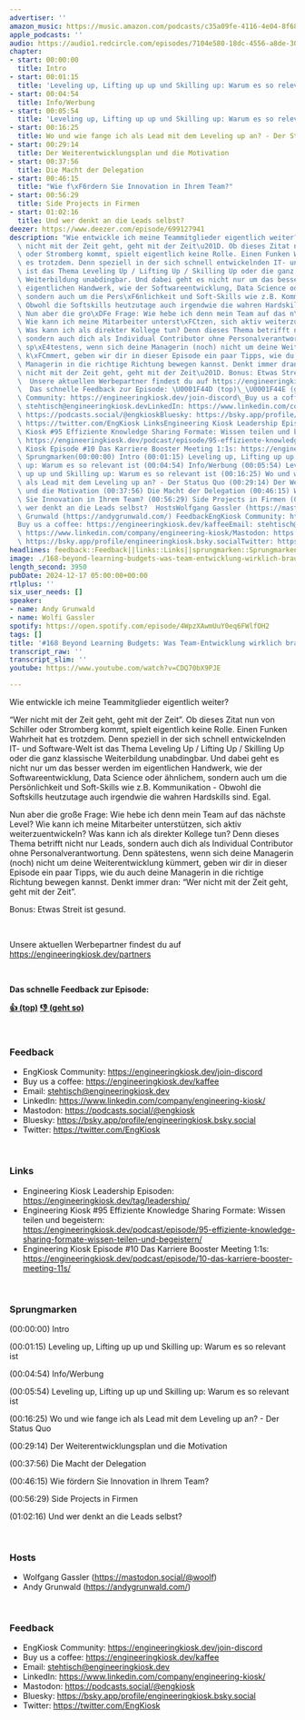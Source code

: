 ```yaml
---
advertiser: ''
amazon_music: https://music.amazon.com/podcasts/c35a09fe-4116-4e04-8f68-77d61b112e46/episodes/90e6bf3c-bc0c-4635-bc25-ef65c61a5698/engineering-kiosk-168-beyond-learning-budgets-was-team-entwicklung-wirklich-braucht
apple_podcasts: ''
audio: https://audio1.redcircle.com/episodes/7104e580-18dc-4556-a8de-30323237a4fb/stream.mp3
chapter:
- start: 00:00:00
  title: Intro
- start: 00:01:15
  title: 'Leveling up, Lifting up up und Skilling up: Warum es so relevant ist'
- start: 00:04:54
  title: Info/Werbung
- start: 00:05:54
  title: 'Leveling up, Lifting up up und Skilling up: Warum es so relevant ist'
- start: 00:16:25
  title: Wo und wie fange ich als Lead mit dem Leveling up an? - Der Status Quo
- start: 00:29:14
  title: Der Weiterentwicklungsplan und die Motivation
- start: 00:37:56
  title: Die Macht der Delegation
- start: 00:46:15
  title: "Wie f\xF6rdern Sie Innovation in Ihrem Team?"
- start: 00:56:29
  title: Side Projects in Firmen
- start: 01:02:16
  title: Und wer denkt an die Leads selbst?
deezer: https://www.deezer.com/episode/699127941
description: "Wie entwickle ich meine Teammitglieder eigentlich weiter? \u201CWer\
  \ nicht mit der Zeit geht, geht mit der Zeit\u201D. Ob dieses Zitat nun von Schiller\
  \ oder Stromberg kommt, spielt eigentlich keine Rolle. Einen Funken Wahrheit hat\
  \ es trotzdem. Denn speziell in der sich schnell entwickelnden IT- und Software-Welt\
  \ ist das Thema Leveling Up / Lifting Up / Skilling Up oder die ganz klassische\
  \ Weiterbildung unabdingbar. Und dabei geht es nicht nur um das besser werden im\
  \ eigentlichen Handwerk, wie der Softwareentwicklung, Data Science oder \xE4hnlichem,\
  \ sondern auch um die Pers\xF6nlichkeit und Soft-Skills wie z.B. Kommunikation -\
  \ Obwohl die Softskills heutzutage auch irgendwie die wahren Hardskills sind. Egal.\
  \ Nun aber die gro\xDFe Frage: Wie hebe ich denn mein Team auf das n\xE4chste Level?\
  \ Wie kann ich meine Mitarbeiter unterst\xFCtzen, sich aktiv weiterzuentwickeln?\
  \ Was kann ich als direkter Kollege tun? Denn dieses Thema betrifft nicht nur Leads,\
  \ sondern auch dich als Individual Contributor ohne Personalverantwortung. Denn\
  \ sp\xE4testens, wenn sich deine Managerin (noch) nicht um deine Weiterentwicklung\
  \ k\xFCmmert, geben wir dir in dieser Episode ein paar Tipps, wie du auch deine\
  \ Managerin in die richtige Richtung bewegen kannst. Denkt immer dran: \u201CWer\
  \ nicht mit der Zeit geht, geht mit der Zeit\u201D. Bonus: Etwas Streit ist gesund.\
  \  Unsere aktuellen Werbepartner findest du auf https://engineeringkiosk.dev/partners\
  \  Das schnelle Feedback zur Episode: \U0001F44D (top)\_\U0001F44E (geht so)  FeedbackEngKiosk\
  \ Community: https://engineeringkiosk.dev/join-discord\_Buy us a coffee: https://engineeringkiosk.dev/kaffeeEmail:\
  \ stehtisch@engineeringkiosk.devLinkedIn: https://www.linkedin.com/company/engineering-kiosk/Mastodon:\
  \ https://podcasts.social/@engkioskBluesky: https://bsky.app/profile/engineeringkiosk.bsky.socialTwitter:\
  \ https://twitter.com/EngKiosk LinksEngineering Kiosk Leadership Episoden: https://engineeringkiosk.dev/tag/leadership/Engineering\
  \ Kiosk #95 Effiziente Knowledge Sharing Formate: Wissen teilen und begeistern:\
  \ https://engineeringkiosk.dev/podcast/episode/95-effiziente-knowledge-sharing-formate-wissen-teilen-und-begeistern/Engineering\
  \ Kiosk Episode #10 Das Karriere Booster Meeting 1:1s: https://engineeringkiosk.dev/podcast/episode/10-das-karriere-booster-meeting-11s/\
  \ Sprungmarken(00:00:00) Intro (00:01:15) Leveling up, Lifting up up und Skilling\
  \ up: Warum es so relevant ist (00:04:54) Info/Werbung (00:05:54) Leveling up, Lifting\
  \ up up und Skilling up: Warum es so relevant ist (00:16:25) Wo und wie fange ich\
  \ als Lead mit dem Leveling up an? - Der Status Quo (00:29:14) Der Weiterentwicklungsplan\
  \ und die Motivation (00:37:56) Die Macht der Delegation (00:46:15) Wie f\xF6rdern\
  \ Sie Innovation in Ihrem Team? (00:56:29) Side Projects in Firmen (01:02:16) Und\
  \ wer denkt an die Leads selbst?  HostsWolfgang Gassler (https://mastodon.social/@woolf)Andy\
  \ Grunwald (https://andygrunwald.com/) FeedbackEngKiosk Community: https://engineeringkiosk.dev/join-discord\_\
  Buy us a coffee: https://engineeringkiosk.dev/kaffeeEmail: stehtisch@engineeringkiosk.devLinkedIn:\
  \ https://www.linkedin.com/company/engineering-kiosk/Mastodon: https://podcasts.social/@engkioskBluesky:\
  \ https://bsky.app/profile/engineeringkiosk.bsky.socialTwitter: https://twitter.com/EngKiosk"
headlines: feedback::Feedback||links::Links||sprungmarken::Sprungmarken||hosts::Hosts
image: ./168-beyond-learning-budgets-was-team-entwicklung-wirklich-braucht.jpg
length_second: 3950
pubDate: 2024-12-17 05:00:00+00:00
rtlplus: ''
six_user_needs: []
speaker:
- name: Andy Grunwald
- name: Wolfi Gassler
spotify: https://open.spotify.com/episode/4WpzXAwmUuY0eq6FWlfOH2
tags: []
title: '#168 Beyond Learning Budgets: Was Team-Entwicklung wirklich braucht'
transcript_raw: ''
transcript_slim: ''
youtube: https://www.youtube.com/watch?v=CDQ70bX9PJE

---
```

<p>Wie entwickle ich meine Teammitglieder eigentlich weiter?</p><p>“Wer nicht mit der Zeit geht, geht mit der Zeit”. Ob dieses Zitat nun von Schiller oder Stromberg kommt, spielt eigentlich keine Rolle. Einen Funken Wahrheit hat es trotzdem. Denn speziell in der sich schnell entwickelnden IT- und Software-Welt ist das Thema Leveling Up / Lifting Up / Skilling Up oder die ganz klassische Weiterbildung unabdingbar. Und dabei geht es nicht nur um das besser werden im eigentlichen Handwerk, wie der Softwareentwicklung, Data Science oder ähnlichem, sondern auch um die Persönlichkeit und Soft-Skills wie z.B. Kommunikation - Obwohl die Softskills heutzutage auch irgendwie die wahren Hardskills sind. Egal.</p><p>Nun aber die große Frage: Wie hebe ich denn mein Team auf das nächste Level? Wie kann ich meine Mitarbeiter unterstützen, sich aktiv weiterzuentwickeln? Was kann ich als direkter Kollege tun? Denn dieses Thema betrifft nicht nur Leads, sondern auch dich als Individual Contributor ohne Personalverantwortung. Denn spätestens, wenn sich deine Managerin (noch) nicht um deine Weiterentwicklung kümmert, geben wir dir in dieser Episode ein paar Tipps, wie du auch deine Managerin in die richtige Richtung bewegen kannst. Denkt immer dran: “Wer nicht mit der Zeit geht, geht mit der Zeit”.</p><p>Bonus: Etwas Streit ist gesund.</p><p><br></p><p>Unsere aktuellen Werbepartner findest du auf <a href="https://engineeringkiosk.dev/partners">https://engineeringkiosk.dev/partners</a></p><p><br></p><p><strong>Das schnelle Feedback zur Episode:</strong></p><p><a href="https://api.openpodcast.dev/feedback/168/upvote" rel="nofollow"><strong>👍 (top)</strong></a><strong> </strong><a href="https://api.openpodcast.dev/feedback/168/downvote" rel="nofollow"><strong>👎 (geht so)</strong></a></p><p><br></p><h3 id="feedback">Feedback</h3><ul><li>EngKiosk Community: <a href="https://engineeringkiosk.dev/join-discord">https://engineeringkiosk.dev/join-discord</a> </li><li>Buy us a coffee: <a href="https://engineeringkiosk.dev/kaffee">https://engineeringkiosk.dev/kaffee</a></li><li>Email: <a href="mailto:stehtisch@engineeringkiosk.dev" rel="nofollow">stehtisch@engineeringkiosk.dev</a></li><li>LinkedIn: <a href="https://www.linkedin.com/company/engineering-kiosk/" rel="nofollow">https://www.linkedin.com/company/engineering-kiosk/</a></li><li>Mastodon: <a href="https://podcasts.social/@engkiosk" rel="nofollow">https://podcasts.social/@engkiosk</a></li><li>Bluesky: <a href="https://bsky.app/profile/engineeringkiosk.bsky.social" rel="nofollow">https://bsky.app/profile/engineeringkiosk.bsky.social</a></li><li>Twitter: <a href="https://twitter.com/EngKiosk" rel="nofollow">https://twitter.com/EngKiosk</a></li></ul><p><br></p><h3 id="links">Links</h3><ul><li>Engineering Kiosk Leadership Episoden: <a href="https://engineeringkiosk.dev/tag/leadership/">https://engineeringkiosk.dev/tag/leadership/</a></li><li>Engineering Kiosk #95 Effiziente Knowledge Sharing Formate: Wissen teilen und begeistern: <a href="https://engineeringkiosk.dev/podcast/episode/95-effiziente-knowledge-sharing-formate-wissen-teilen-und-begeistern/">https://engineeringkiosk.dev/podcast/episode/95-effiziente-knowledge-sharing-formate-wissen-teilen-und-begeistern/</a></li><li>Engineering Kiosk Episode #10 Das Karriere Booster Meeting 1:1s: <a href="https://engineeringkiosk.dev/podcast/episode/10-das-karriere-booster-meeting-11s/">https://engineeringkiosk.dev/podcast/episode/10-das-karriere-booster-meeting-11s/</a></li></ul><p><br></p><h3 id="sprungmarken">Sprungmarken</h3><p>(00:00:00) Intro</p><p>(00:01:15) Leveling up, Lifting up up und Skilling up: Warum es so relevant ist</p><p>(00:04:54) Info/Werbung</p><p>(00:05:54) Leveling up, Lifting up up und Skilling up: Warum es so relevant ist</p><p>(00:16:25) Wo und wie fange ich als Lead mit dem Leveling up an? - Der Status Quo</p><p>(00:29:14) Der Weiterentwicklungsplan und die Motivation</p><p>(00:37:56) Die Macht der Delegation</p><p>(00:46:15) Wie fördern Sie Innovation in Ihrem Team?</p><p>(00:56:29) Side Projects in Firmen</p><p>(01:02:16) Und wer denkt an die Leads selbst?</p><p><br></p><h3 id="hosts">Hosts</h3><ul><li>Wolfgang Gassler (<a href="https://mastodon.social/@woolf" rel="nofollow">https://mastodon.social/@woolf</a>)</li><li>Andy Grunwald (<a href="https://andygrunwald.com/" rel="nofollow">https://andygrunwald.com/</a>)</li></ul><p><br></p><h3 id="feedback">Feedback</h3><ul><li>EngKiosk Community: <a href="https://engineeringkiosk.dev/join-discord">https://engineeringkiosk.dev/join-discord</a> </li><li>Buy us a coffee: <a href="https://engineeringkiosk.dev/kaffee">https://engineeringkiosk.dev/kaffee</a></li><li>Email: <a href="mailto:stehtisch@engineeringkiosk.dev" rel="nofollow">stehtisch@engineeringkiosk.dev</a></li><li>LinkedIn: <a href="https://www.linkedin.com/company/engineering-kiosk/" rel="nofollow">https://www.linkedin.com/company/engineering-kiosk/</a></li><li>Mastodon: <a href="https://podcasts.social/@engkiosk" rel="nofollow">https://podcasts.social/@engkiosk</a></li><li>Bluesky: <a href="https://bsky.app/profile/engineeringkiosk.bsky.social" rel="nofollow">https://bsky.app/profile/engineeringkiosk.bsky.social</a></li><li>Twitter: <a href="https://twitter.com/EngKiosk" rel="nofollow">https://twitter.com/EngKiosk</a></li></ul>